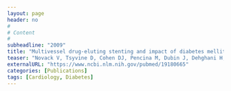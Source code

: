 ```yaml
---
layout: page
header: no
#
# Content
#
subheadline: "2009"
title: "Multivessel drug-eluting stenting and impact of diabetes mellitus–a report from the EVENT registry."
teaser: "Novack V, Tsyvine D, Cohen DJ, Pencina M, Dubin J, Dehghani H, Kleiman NS, Cutlip DE."
externalURL: "https://www.ncbi.nlm.nih.gov/pubmed/19180665"
categories: [Publications]
tags: [Cardiology, Diabetes]
---
```

